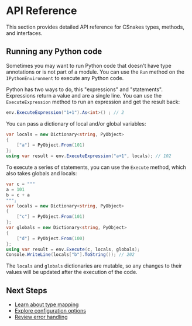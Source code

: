 # API Reference

This section provides detailed API reference for CSnakes types, methods, and interfaces.

## Running any Python code

Sometimes you may want to run Python code that doesn't have type annotations or is not part of a module. You can use the `Run` method on the `IPythonEnvironment` to execute any Python code.

Python has two ways to do, this "expressions" and "statements". Expressions return a value and are a single line. You can use the `ExecuteExpression` method to run an expression and get the result back:

```csharp
env.ExecuteExpression("1+1").As<int>() ; // 2
```

You can pass a dictionary of local and/or global variables:

```csharp
var locals = new Dictionary<string, PyObject>
{
    ["a"] = PyObject.From(101)
};
using var result = env.ExecuteExpression("a+1", locals); // 102
```

To execute a series of statements, you can use the `Execute` method, which also takes globals and locals:

```csharp
var c = """
a = 101
b = c + a
""";
var locals = new Dictionary<string, PyObject>
{
    ["c"] = PyObject.From(101)
};
var globals = new Dictionary<string, PyObject>
{
    ["d"] = PyObject.From(100)
};
using var result = env.Execute(c, locals, globals);
Console.WriteLine(locals["b"].ToString()); // 202
```

The `locals` and `globals` dictionaries are mutable, so any changes to their values will be updated after the execution of the code.

## Next Steps

- [Learn about type mapping](type-mapping.md)
- [Explore configuration options](configuration.md)
- [Review error handling](../user-guide/errors.md)
